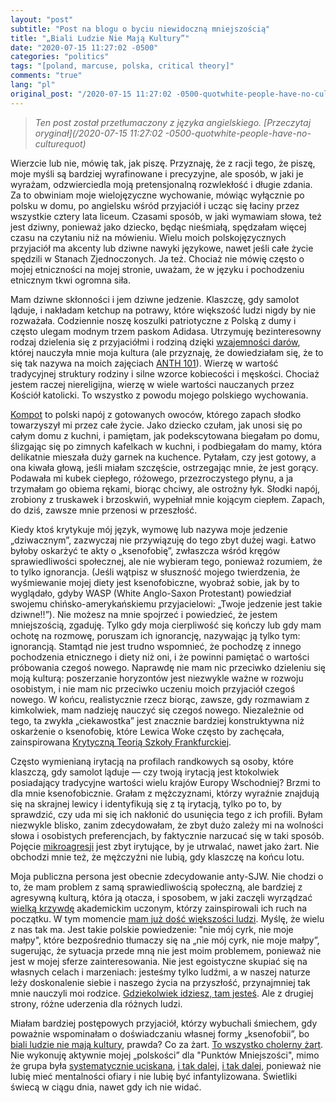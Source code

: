 ```yaml
---
layout: "post"
subtitle: "Post na blogu o byciu niewidoczną mniejszością"
title: "„Biali Ludzie Nie Mają Kultury”"
date: "2020-07-15 11:27:02 -0500"
categories: "politics"
tags: "[poland, marcuse, polska, critical theory]"
comments: "true"
lang: "pl"
original_post: "/2020-07-15 11:27:02 -0500-quotwhite-people-have-no-culturequot"
---
```


> *Ten post został przetłumaczony z języka angielskiego. [Przeczytaj oryginał](/2020-07-15 11:27:02 -0500-quotwhite-people-have-no-culturequot)*

Wierzcie lub nie, mówię tak, jak piszę. Przyznaję, że z racji tego, że piszę, moje myśli są bardziej wyrafinowane i precyzyjne, ale sposób, w jaki je wyrażam, odzwierciedla moją pretensjonalną rozwlekłość i długie zdania. Za to obwiniam moje wielojęzyczne wychowanie, mówiąc wyłącznie po polsku w domu, po angielsku wśród przyjaciół i ucząc się łaciny przez wszystkie cztery lata liceum. Czasami sposób, w jaki wymawiam słowa, też jest dziwny, ponieważ jako dziecko, będąc nieśmiałą, spędzałam więcej czasu na czytaniu niż na mówieniu. Wielu moich polskojęzycznych przyjaciół ma akcenty lub dziwne nawyki językowe, nawet jeśli całe życie spędzili w Stanach Zjednoczonych. Ja też. Chociaż nie mówię często o mojej etniczności na mojej stronie, uważam, że w języku i pochodzeniu etnicznym tkwi ogromna siła.<!-- more -->

Mam dziwne skłonności i jem dziwne jedzenie. Klaszczę, gdy samolot ląduje, i nakładam ketchup na potrawy, które większość ludzi nigdy by nie rozważała. Codziennie noszę koszulki patriotyczne z Polską z dumy i często ulegam modnym trzem paskom Adidasa. Utrzymuję bezinteresowny rodzaj dzielenia się z przyjaciółmi i rodziną dzięki <a href="https://en.wikipedia.org/wiki/Reciprocity_(cultural_anthropology)" target="_blank">wzajemności darów</a>, której nauczyła mnie moja kultura (ale przyznaję, że dowiedziałam się, że to się tak nazywa na moich zajęciach <a href="https://catalog.williams.edu/ANTH/detail/?strm=1201&cn=101&crsid=010299" target="_blank">ANTH 101</a>). Wierzę w wartość tradycyjnej struktury rodziny i silne wzorce kobiecości i męskości. Chociaż jestem raczej niereligijna, wierzę w wiele wartości nauczanych przez Kościół katolicki. To wszystko z powodu mojego polskiego wychowania.

<a href="https://en.wikipedia.org/wiki/Kompot" target="_blank">Kompot</a> to polski napój z gotowanych owoców, którego zapach słodko towarzyszył mi przez całe życie. Jako dziecko czułam, jak unosi się po całym domu z kuchni, i pamiętam, jak podekscytowana biegałam po domu, ślizgając się po zimnych kafelkach w kuchni, i podbiegałam do mamy, która delikatnie mieszała duży garnek na kuchence. Pytałam, czy jest gotowy, a ona kiwała głową, jeśli miałam szczęście, ostrzegając mnie, że jest gorący. Podawała mi kubek ciepłego, różowego, przezroczystego płynu, a ja trzymałam go obiema rękami, biorąc chciwy, ale ostrożny łyk. Słodki napój, zrobiony z truskawek i brzoskwiń, wypełniał mnie kojącym ciepłem. Zapach, do dziś, zawsze mnie przenosi w przeszłość.

Kiedy ktoś krytykuje mój język, wymowę lub nazywa moje jedzenie „dziwacznym”, zazwyczaj nie przywiązuję do tego zbyt dużej wagi. Łatwo byłoby oskarżyć te akty o „ksenofobię”, zwłaszcza wśród kręgów sprawiedliwości społecznej, ale nie wybieram tego, ponieważ rozumiem, że to tylko ignorancja. (Jeśli wątpisz w słuszność mojego twierdzenia, że wyśmiewanie mojej diety jest ksenofobiczne, wyobraź sobie, jak by to wyglądało, gdyby WASP (White Anglo-Saxon Protestant) powiedział swojemu chińsko-amerykańskiemu przyjacielowi: „Twoje jedzenie jest takie dziwne!!”). Nie możesz na mnie spojrzeć i powiedzieć, że jestem mniejszością, zgaduję. Tylko gdy moja cierpliwość się kończy lub gdy mam ochotę na rozmowę, poruszam ich ignorancję, nazywając ją tylko tym: ignorancją. Stamtąd nie jest trudno wspomnieć, że pochodzę z innego pochodzenia etnicznego i diety niż oni, i że powinni pamiętać o wartości próbowania czegoś nowego. Naprawdę nie mam nic przeciwko dzieleniu się moją kulturą: poszerzanie horyzontów jest niezwykle ważne w rozwoju osobistym, i nie mam nic przeciwko uczeniu moich przyjaciół czegoś nowego. W końcu, realistycznie rzecz biorąc, zawsze, gdy rozmawiam z kimkolwiek, mam nadzieję nauczyć się czegoś nowego. Niezależnie od tego, ta zwykła „ciekawostka” jest znacznie bardziej konstruktywna niż oskarżenie o ksenofobię, które Lewica Woke często by zachęcała, zainspirowana <a href="https://financialpost.com/opinion/apocalyptic-science-how-the-west-is-destroying-itself" target="_blank">Krytyczną Teorią Szkoły Frankfurckiej</a>.

Często wymienianą irytacją na profilach randkowych są osoby, które klaszczą, gdy samolot ląduje — czy twoją irytacją jest ktokolwiek posiadający tradycyjne wartości wielu krajów Europy Wschodniej? Brzmi to dla mnie ksenofobicznie. Grałam z mężczyznami, którzy wyraźnie znajdują się na skrajnej lewicy i identyfikują się z tą irytacją, tylko po to, by sprawdzić, czy uda mi się ich nakłonić do usunięcia tego z ich profili. Byłam niezwykle blisko, zanim zdecydowałam, że zbyt dużo zależy mi na wolności słowa i osobistych preferencjach, by faktycznie narzucać się w taki sposób. Pojęcie <a href="https://www.theatlantic.com/politics/archive/2015/09/the-rise-of-victimhood-culture/404794/" target="_blank">mikroagresji</a> jest zbyt irytujące, by je utrwalać, nawet jako żart. Nie obchodzi mnie też, że mężczyźni nie lubią, gdy klaszczę na końcu lotu.

Moja publiczna persona jest obecnie zdecydowanie anty-SJW. Nie chodzi o to, że mam problem z samą sprawiedliwością społeczną, ale bardziej z agresywną kulturą, która ją otacza, i sposobem, w jaki zaczęli wyrządzać <a href="https://pages.gseis.ucla.edu/faculty/kellner/essays/newleftand1960s.pdf" target="_blank">wielką krzywdę</a> akademickim uczonym, którzy zainspirowali ich ruch na początku. W tym momencie <a href="https://en.wikipedia.org/wiki/Gadsden_flag" target="_blank">mam już dość większości ludzi</a>. Myślę, że wielu z nas tak ma. Jest takie polskie powiedzenie: "nie mój cyrk, nie moje małpy", które bezpośrednio tłumaczy się na „nie mój cyrk, nie moje małpy”, sugerując, że sytuacja przede mną nie jest moim problemem, ponieważ nie jest w mojej sferze zainteresowania. Nie jest egoistyczne skupiać się na własnych celach i marzeniach: jesteśmy tylko ludźmi, a w naszej naturze leży doskonalenie siebie i naszego życia na przyszłość, przynajmniej tak mnie nauczyli moi rodzice. <a href="{{ base.url }}/contact/2020/06/09/mottos/" target="_blank">Gdziekolwiek idziesz, tam jesteś</a>. Ale z drugiej strony, różne uderzenia dla różnych ludzi.

Miałam bardziej postępowych przyjaciół, którzy wybuchali śmiechem, gdy poważnie wspominałam o doświadczaniu własnej formy „ksenofobii”, bo <a href="https://knowyourmeme.com/memes/white-people-have-no-culture" target="_blank">biali ludzie nie mają kultury</a>, prawda? Co za żart. <a href="https://nmaahc.si.edu/sites/default/files/styles/image_caption/public/images/captioned/whiteculture_info_1.png?itok=tO7RMVFi" target="_blank">To wszystko cholerny żart</a>. Nie wykonuję aktywnie mojej „polskości” dla "Punktów Mniejszości", mimo że grupa była <a href="https://en.wikipedia.org/wiki/Anti-Polish_sentiment" target="_blank">systematycznie uciskana</a>, <a href="https://www.tandfonline.com/doi/full/10.1080/1369183X.2018.1451308" target="_blank">i tak dalej</a>, <a href="https://www.youtube.com/watch?v=B0c2LjKdqqw" target="_blank">i tak dalej</a>, ponieważ nie lubię mieć mentalności ofiary i nie lubię być infantylizowana. Świetliki świecą w ciągu dnia, nawet gdy ich nie widać.